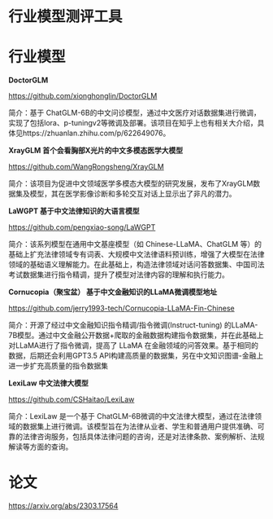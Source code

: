# 行业模型测评工具



# 行业模型


**DoctorGLM**

https://github.com/xionghonglin/DoctorGLM

简介：基于 ChatGLM-6B的中文问诊模型，通过中文医疗对话数据集进行微调，实现了包括lora、p-tuningv2等微调及部署。该项目在知乎上也有相关大介绍，具体见https://zhuanlan.zhihu.com/p/622649076。


**XrayGLM 首个会看胸部X光片的中文多模态医学大模型**

https://github.com/WangRongsheng/XrayGLM

简介：该项目为促进中文领域医学多模态大模型的研究发展，发布了XrayGLM数据集及模型，其在医学影像诊断和多轮交互对话上显示出了非凡的潜力。


**LaWGPT 基于中文法律知识的大语言模型**

https://github.com/pengxiao-song/LaWGPT

简介：该系列模型在通用中文基座模型（如 Chinese-LLaMA、ChatGLM 等）的基础上扩充法律领域专有词表、大规模中文法律语料预训练，增强了大模型在法律领域的基础语义理解能力。在此基础上，构造法律领域对话问答数据集、中国司法考试数据集进行指令精调，提升了模型对法律内容的理解和执行能力。


**Cornucopia（聚宝盆） 基于中文金融知识的LLaMA微调模型地址**

https://github.com/jerry1993-tech/Cornucopia-LLaMA-Fin-Chinese

简介：开源了经过中文金融知识指令精调/指令微调(Instruct-tuning) 的LLaMA-7B模型。通过中文金融公开数据+爬取的金融数据构建指令数据集，并在此基础上对LLaMA进行了指令微调，提高了 LLaMA 在金融领域的问答效果。基于相同的数据，后期还会利用GPT3.5 API构建高质量的数据集，另在中文知识图谱-金融上进一步扩充高质量的指令数据集


**LexiLaw 中文法律大模型**

https://github.com/CSHaitao/LexiLaw

简介：LexiLaw 是一个基于 ChatGLM-6B微调的中文法律大模型，通过在法律领域的数据集上进行微调。该模型旨在为法律从业者、学生和普通用户提供准确、可靠的法律咨询服务，包括具体法律问题的咨询，还是对法律条款、案例解析、法规解读等方面的查询。


# 论文


https://arxiv.org/abs/2303.17564
